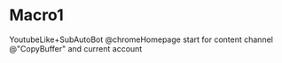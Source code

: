 # Macro1
YoutubeLike+SubAutoBot
@chromeHomepage start
for content channel @"CopyBuffer" and current account
